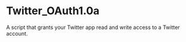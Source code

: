 # Twitter_OAuth1.0a
A script that grants your Twitter app read and write access to a Twitter account.
